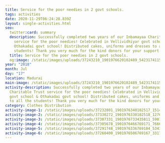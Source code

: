 ```yaml
---
title: Service for the poor needies in 2 govt schools.
tags: activities
date: 2020-11-29T06:24:28.839Z
layout: single-activities.html
seo:
  twitter:card: summary
  description: Successfully completed two years of our Inbamayaa Charitable Trust
    service for the poor needies! Celebrated in Vellividhiyar govt school &
    Othakadai govt school! Distributed cakes, uniforms and dresses to all the
    students! Thank you very much for the kind donors for your support.
  title: Service for the poor needies in 2 govt schools.
  og:image: /static/images/uploads/37243210_1901976620102489_5423174115676651520_n_1901976613435823.jpg
year: "2018"
month: Jul
day: "17"
location: Madurai
main-image: /static/images/uploads/37243210_1901976620102489_5423174115676651520_n_1901976613435823.jpg
activity-description: Successfully completed two years of our Inbamayaa
  Charitable Trust service for the poor needies! Celebrated in Vellividhiyar
  govt school & Othakadai govt school! Distributed cakes, uniforms and dresses
  to all the students! Thank you very much for the kind donors for your support.
category: Clothes Distribution
activity-image-1: /static/images/uploads/37232801_1901976340102517_1514818622948638720_o_1901976333435851.jpg
activity-image-2: /static/images/uploads/37330272_1901976330102518_1276815123364708352_n_1901976323435852.jpg
activity-image-3: /static/images/uploads/37307331_1901976733435811_590772416557350912_n_1901976716769146.jpg
activity-image-4: /static/images/uploads/37305678_1901976466769171_766635856856350720_n_1901976446769173.jpg
activity-image-5: /static/images/uploads/37291748_1901976336769184_534343834847412224_n_1901976326769185.jpg
activity-image-6: /static/images/uploads/37260400_1901976506769167_3317449494097821696_n_1901976496769168.jpg
---
```

